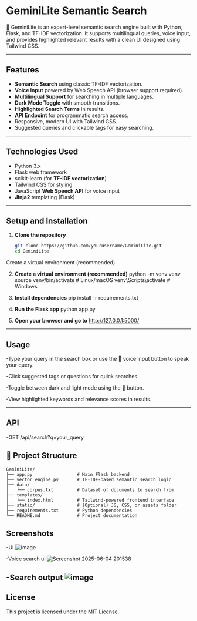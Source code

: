 # GeminiLite Semantic Search

🧠 GeminiLite is an expert-level semantic search engine built with Python, Flask, and TF-IDF vectorization. It supports multilingual queries, voice input, and provides highlighted relevant results with a clean UI designed using Tailwind CSS.

---

## Features

- **Semantic Search** using classic TF-IDF vectorization.
- **Voice Input** powered by Web Speech API (browser support required).
- **Multilingual Support** for searching in multiple languages.
- **Dark Mode Toggle** with smooth transitions.
- **Highlighted Search Terms** in results.
- **API Endpoint** for programmatic search access.
- Responsive, modern UI with Tailwind CSS.
- Suggested queries and clickable tags for easy searching.

---

## Technologies Used

- Python 3.x
- Flask web framework
- scikit-learn (for **TF-IDF vectorization**)
- Tailwind CSS for styling
- JavaScript **Web Speech API** for voice input
- **Jinja2** templating (Flask)

---

## Setup and Installation

1. **Clone the repository**

   ```bash
   git clone https://github.com/yourusername/GeminiLite.git
   cd GeminiLite
Create a virtual environment (recommended)

2. **Create a virtual environment (recommended)**
python -m venv venv
source venv/bin/activate   # Linux/macOS
venv\Scripts\activate      # Windows

3. **Install dependencies**
pip install -r requirements.txt

4. **Run the Flask app**
python app.py

5. **Open your browser and go to**
http://127.0.0.1:5000/
---

## Usage
-Type your query in the search box or use the 🎤 voice input button to speak your query.

-Click suggested tags or questions for quick searches.

-Toggle between dark and light mode using the 🌙 button.

-View highlighted keywords and relevance scores in results.

---

## API
-GET /api/search?q=your_query


## 📁 Project Structure

```
GeminiLite/
├── app.py                 # Main Flask backend
├── vector_engine.py       # TF-IDF-based semantic search logic
├── data/
│   └── corpus.txt         # Dataset of documents to search from
├── templates/
│   └── index.html         # Tailwind-powered frontend interface
├── static/                # (Optional) JS, CSS, or assets folder
├── requirements.txt       # Python dependencies
└── README.md              # Project documentation
```

## Screenshots 

-UI
![image](https://github.com/user-attachments/assets/6a632f84-f7ee-40cb-94e1-24bb5ddfe27a)

-Voice search ui
![Screenshot 2025-06-04 201538](https://github.com/user-attachments/assets/3c64a571-f6dc-4355-b297-d42eb5ff675c)

-Search output
![image](https://github.com/user-attachments/assets/de1572b9-5973-4602-b9d0-4334e0611f92)
 ---


 ## License
This project is licensed under the MIT License.

